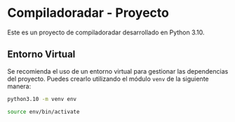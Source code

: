 # Compiladoradar - Proyecto

Este es un proyecto de compiladoradar desarrollado en Python 3.10.

## Entorno Virtual

Se recomienda el uso de un entorno virtual para gestionar las dependencias del proyecto. Puedes crearlo utilizando el módulo `venv` de la siguiente manera:

```bash
python3.10 -m venv env
```
```bash
source env/bin/activate
